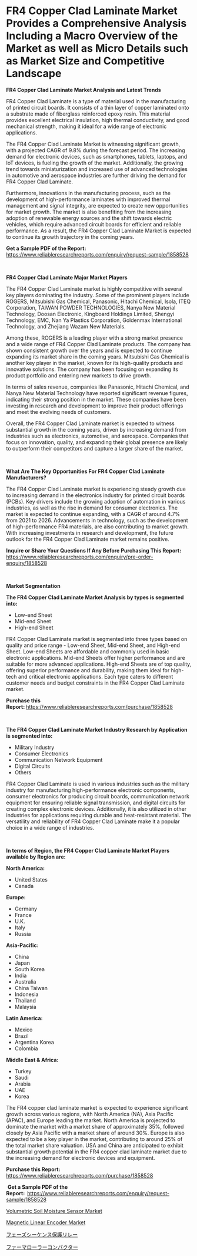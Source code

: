 <p><h1>FR4 Copper Clad Laminate Market Provides a Comprehensive Analysis Including a Macro Overview of the Market as well as Micro Details such as Market Size and Competitive Landscape</h1></p><p><strong>FR4 Copper Clad Laminate Market Analysis and Latest Trends</strong></p>
<p><p>FR4 Copper Clad Laminate is a type of material used in the manufacturing of printed circuit boards. It consists of a thin layer of copper laminated onto a substrate made of fiberglass reinforced epoxy resin. This material provides excellent electrical insulation, high thermal conductivity, and good mechanical strength, making it ideal for a wide range of electronic applications.</p><p>The FR4 Copper Clad Laminate Market is witnessing significant growth, with a projected CAGR of 9.8% during the forecast period. The increasing demand for electronic devices, such as smartphones, tablets, laptops, and IoT devices, is fueling the growth of the market. Additionally, the growing trend towards miniaturization and increased use of advanced technologies in automotive and aerospace industries are further driving the demand for FR4 Copper Clad Laminate.</p><p>Furthermore, innovations in the manufacturing process, such as the development of high-performance laminates with improved thermal management and signal integrity, are expected to create new opportunities for market growth. The market is also benefiting from the increasing adoption of renewable energy sources and the shift towards electric vehicles, which require advanced circuit boards for efficient and reliable performance. As a result, the FR4 Copper Clad Laminate Market is expected to continue its growth trajectory in the coming years.</p></p>
<p><strong>Get a Sample PDF of the Report:&nbsp;</strong> <a href="https://www.reliableresearchreports.com/enquiry/request-sample/1858528">https://www.reliableresearchreports.com/enquiry/request-sample/1858528</a></p>
<p>&nbsp;</p>
<p><strong>FR4 Copper Clad Laminate Major Market Players</strong></p>
<p><p>The FR4 Copper Clad Laminate market is highly competitive with several key players dominating the industry. Some of the prominent players include ROGERS, Mitsubishi Gas Chemical, Panasonic, Hitachi Chemical, Isola, ITEQ Corporation, TAIWAN POWDER TECHNOLOGIES, Nanya New Material Technology, Doosan Electronic, Kingboard Holdings Limited, Shengyi Technology, EMC, Nan Ya Plastics Corporation, Goldenmax International Technology, and Zhejiang Wazam New Materials.</p><p>Among these, ROGERS is a leading player with a strong market presence and a wide range of FR4 Copper Clad Laminate products. The company has shown consistent growth over the years and is expected to continue expanding its market share in the coming years. Mitsubishi Gas Chemical is another key player in the market, known for its high-quality products and innovative solutions. The company has been focusing on expanding its product portfolio and entering new markets to drive growth.</p><p>In terms of sales revenue, companies like Panasonic, Hitachi Chemical, and Nanya New Material Technology have reported significant revenue figures, indicating their strong position in the market. These companies have been investing in research and development to improve their product offerings and meet the evolving needs of customers.</p><p>Overall, the FR4 Copper Clad Laminate market is expected to witness substantial growth in the coming years, driven by increasing demand from industries such as electronics, automotive, and aerospace. Companies that focus on innovation, quality, and expanding their global presence are likely to outperform their competitors and capture a larger share of the market.</p></p>
<p>&nbsp;</p>
<p><strong>What Are The Key Opportunities For FR4 Copper Clad Laminate Manufacturers?</strong></p>
<p><p>The FR4 Copper Clad Laminate market is experiencing steady growth due to increasing demand in the electronics industry for printed circuit boards (PCBs). Key drivers include the growing adoption of automation in various industries, as well as the rise in demand for consumer electronics. The market is expected to continue expanding, with a CAGR of around 4.7% from 2021 to 2026. Advancements in technology, such as the development of high-performance FR4 materials, are also contributing to market growth. With increasing investments in research and development, the future outlook for the FR4 Copper Clad Laminate market remains positive.</p></p>
<p><strong>Inquire or Share Your Questions If Any Before Purchasing This Report:</strong> <a href="https://www.reliableresearchreports.com/enquiry/pre-order-enquiry/1858528">https://www.reliableresearchreports.com/enquiry/pre-order-enquiry/1858528</a></p>
<p>&nbsp;</p>
<p><strong>Market Segmentation</strong></p>
<p><strong>The FR4 Copper Clad Laminate Market Analysis by types is segmented into:</strong></p>
<p><ul><li>Low-end Sheet</li><li>Mid-end Sheet</li><li>High-end Sheet</li></ul></p>
<p><p>FR4 Copper Clad Laminate market is segmented into three types based on quality and price range - Low-end Sheet, Mid-end Sheet, and High-end Sheet. Low-end Sheets are affordable and commonly used in basic electronic applications. Mid-end Sheets offer higher performance and are suitable for more advanced applications. High-end Sheets are of top quality, offering superior performance and durability, making them ideal for high-tech and critical electronic applications. Each type caters to different customer needs and budget constraints in the FR4 Copper Clad Laminate market.</p></p>
<p><strong>Purchase this Report:&nbsp;</strong><a href="https://www.reliableresearchreports.com/purchase/1858528">https://www.reliableresearchreports.com/purchase/1858528</a></p>
<p>&nbsp;</p>
<p><strong>The FR4 Copper Clad Laminate Market Industry Research by Application is segmented into:</strong></p>
<p><ul><li>Military Industry</li><li>Consumer Electronics</li><li>Communication Network Equipment</li><li>Digital Circuits</li><li>Others</li></ul></p>
<p><p>FR4 Copper Clad Laminate is used in various industries such as the military industry for manufacturing high-performance electronic components, consumer electronics for producing circuit boards, communication network equipment for ensuring reliable signal transmission, and digital circuits for creating complex electronic devices. Additionally, it is also utilized in other industries for applications requiring durable and heat-resistant material. The versatility and reliability of FR4 Copper Clad Laminate make it a popular choice in a wide range of industries.</p></p>
<p>&nbsp;</p>
<p><strong>In terms of Region, the FR4 Copper Clad Laminate Market Players available by Region are:</strong></p>
<p>
    <p> <strong> North America: </strong>
        <ul>
            <li>United States</li>
            <li>Canada</li>
        </ul>
        </p> 
    <p> <strong> Europe: </strong>
        <ul>
            <li>Germany</li>
            <li>France</li>
            <li>U.K.</li>
            <li>Italy</li>
            <li>Russia</li>
        </ul>
        </p> 
    <p> <strong> Asia-Pacific: </strong>
        <ul>
            <li>China</li>
            <li>Japan</li>
            <li>South Korea</li>
            <li>India</li>
            <li>Australia</li>
            <li>China Taiwan</li>
            <li>Indonesia</li>
            <li>Thailand</li>
            <li>Malaysia</li>
        </ul>
        </p> 
    <p> <strong> Latin America: </strong>
        <ul>
            <li>Mexico</li>
            <li>Brazil</li>
            <li>Argentina Korea</li>
            <li>Colombia</li>
        </ul>
        </p> 
    <p> <strong> Middle East & Africa: </strong>
        <ul>
            <li>Turkey</li>
            <li>Saudi</li>
            <li>Arabia</li>
            <li>UAE</li>
            <li>Korea</li>
        </ul>
    </p>
    </p>
<p><p>The FR4 copper clad laminate market is expected to experience significant growth across various regions, with North America (NA), Asia Pacific (APAC), and Europe leading the market. North America is projected to dominate the market with a market share of approximately 35%, followed closely by Asia Pacific with a market share of around 30%. Europe is also expected to be a key player in the market, contributing to around 25% of the total market share valuation. USA and China are anticipated to exhibit substantial growth potential in the FR4 copper clad laminate market due to the increasing demand for electronic devices and equipment.</p></p>
<p><strong>Purchase this Report: </strong><a href="https://www.reliableresearchreports.com/purchase/1858528">https://www.reliableresearchreports.com/purchase/1858528</a></p>
<p>&nbsp;<strong>Get a Sample PDF of the Report:&nbsp;&nbsp;</strong><a href="https://www.reliableresearchreports.com/enquiry/request-sample/1858528">https://www.reliableresearchreports.com/enquiry/request-sample/1858528</a></p>
<p><strong></strong></p>
<p><p><a href="https://github.com/juancolorado15/Market-Research-Report-List-2/blob/main/volumetric-soil-moisture-sensor-market.md">Volumetric Soil Moisture Sensor Market</a></p><p><a href="https://github.com/mahnoor2003/Market-Research-Report-List-3/blob/main/magnetic-linear-encoder-market.md">Magnetic Linear Encoder Market</a></p><p><a href="https://github.com/marbadji/Market-Research-Report-List-1/blob/main/290137110420.md">フェーズシーケンス保護リレー</a></p><p><a href="https://github.com/KaydenJohns1964/Market-Research-Report-List-1/blob/main/763146810421.md">ファーマローラーコンパクター</a></p></p>